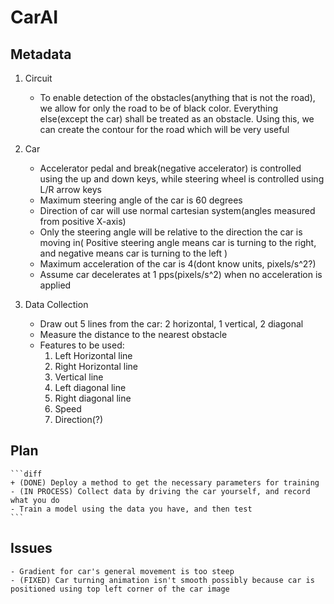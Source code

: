 # CarAI

## Metadata

 1. Circuit

	- To enable detection of the obstacles(anything that is not the road), we allow for only the road to be of black color. Everything else(except the car) shall be treated as an obstacle. Using this, we can create the contour for the road which will be very useful

 2. Car
	
	- Accelerator pedal and break(negative accelerator) is controlled using the up and down keys, while steering wheel is controlled using L/R arrow keys 
	- Maximum steering angle of the car is 60 degrees
	- Direction of car will use normal cartesian system(angles measured from positive X-axis)
	- Only the steering angle will be relative to the direction the car is moving in( Positive steering angle means car is turning to the right, and negative means car is turning to the left )
	- Maximum acceleration of the car is 4(dont know units, pixels/s^2?)
	- Assume car decelerates at 1 pps(pixels/s^2) when no acceleration is applied

3. Data Collection

	- Draw out 5 lines from the car: 2 horizontal, 1 vertical, 2 diagonal
	- Measure the distance to the nearest obstacle
	- Features to be used:
		1. Left Horizontal line
		2. Right Horizontal line
		3. Vertical line
		4. Left diagonal line
		5. Right diagonal line
		6. Speed
		7. Direction(?)
		
## Plan
	```diff
	+ (DONE) Deploy a method to get the necessary parameters for training
	- (IN PROCESS) Collect data by driving the car yourself, and record what you do
	- Train a model using the data you have, and then test
	```
## Issues

	- Gradient for car's general movement is too steep
	- (FIXED) Car turning animation isn't smooth possibly because car is positioned using top left corner of the car image 	

